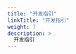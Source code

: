 ```yaml
---
title: "开发指引"
linkTitle: "开发指引"
weight: 7
description: >
  开发指引
---
```


<!-- TODO: add link to sub pages-->
